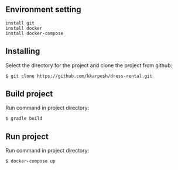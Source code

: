 ## Environment setting
```
install git
install docker
install docker-compose
```

## Installing
Select the directory for the project and clone the project from github:
```
$ git clone https://github.com/kkarpesh/dress-rental.git
```

## Build project
Run command in project directory:
```
$ gradle build
```

## Run project
Run command in project directory:
```
$ docker-compose up
```
